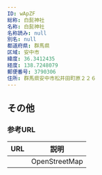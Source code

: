 ```yaml
---
ID: wApZF
総称: 白髭神社
名称: 白髭神社
名称読み: null
別名: null
都道府県: 群馬県
区域: 安中市
緯度: 36.3412435
経度: 138.7248079
郵便番号: 3790306
住所: 群馬県安中市松井田町原２２６
---
```


## その他

### 参考URL

| URL | 説明          |
| --- | ------------- |
|     | OpenStreetMap |

